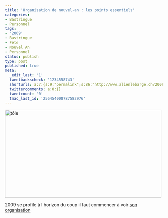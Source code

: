 ```yaml
---
title: 'Organisation de nouvel-an : les points essentiels'
categories:
- Bastringue
- Personnel
tags:
- '2009'
- Bastringue
- Fête
- Nouvel An
- Personnel
status: publish
type: post
published: true
meta:
  _edit_last: '1'
  tweetbackscheck: '1234558743'
  shorturls: a:7:{s:9:"permalink";s:86:"http://www.alienlebarge.ch/2008/12/19/organisation-de-nouvel-an-les-points-essentiels/";s:7:"tinyurl";s:25:"http://tinyurl.com/bawsyz";s:4:"isgd";s:17:"http://is.gd/ikhP";s:5:"bitly";s:18:"http://bit.ly/C6cj";s:5:"snipr";s:22:"http://snipr.com/b9xx9";s:5:"snurl";s:22:"http://snurl.com/b9xx9";s:7:"snipurl";s:24:"http://snipurl.com/b9xx9";}
  twittercomments: a:0:{}
  tweetcount: '0'
  tmac_last_id: '256454008787582976'
---
```

<img class="alignnone size-full wp-image-917" title="tôle" src="https://dlgjp9x71cipk.cloudfront.net/2008/12/tole_ondulee-ret.png" alt="tôle" width="500" height="281" />

2009 se profile à l'horizon du coup il faut commencer à voir <a href="http://www.flickr.com/photos/alienlebarge/3120589708/">son organisation</a>

